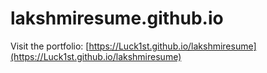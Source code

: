 # lakshmiresume.github.io
Visit the portfolio: [https://Luck1st.github.io/lakshmiresume](https://Luck1st.github.io/lakshmiresume)

